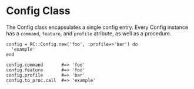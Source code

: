 # Config Class

The Config class encapsulates a single config entry. Every Config instance has a `command`, `feature`,
and `profile` atribute, as well as a procedure.

    config = RC::Config.new('foo', :profile=>'bar') do
      'example'
    end

    config.command       #=> 'foo'
    config.feature       #=> 'foo'
    config.profile       #=> 'bar'
    config.to_proc.call  #=> 'example'

